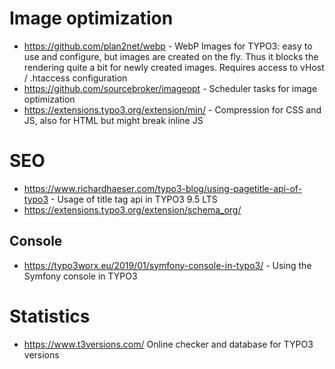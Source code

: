 # Image optimization

* https://github.com/plan2net/webp - WebP Images for TYPO3: easy to use and configure, but images are created on the fly. Thus it blocks the rendering quite a bit for newly created images. Requires access to vHost / .htaccess configuration
* https://github.com/sourcebroker/imageopt - Scheduler tasks for image optimization
* https://extensions.typo3.org/extension/min/ - Compression for CSS and JS, also for HTML but might break inline JS

# SEO
* https://www.richardhaeser.com/typo3-blog/using-pagetitle-api-of-typo3 - Usage of title tag api in TYPO3 9.5 LTS
* https://extensions.typo3.org/extension/schema_org/

## Console
* https://typo3worx.eu/2019/01/symfony-console-in-typo3/ - Using the Symfony console in TYPO3

# Statistics
* https://www.t3versions.com/ Online checker and database for TYPO3 versions
